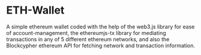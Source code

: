 # ETH-Wallet
A simple ethereum wallet coded with the help of the web3.js library for ease of account-management, the ethereumjs-tx library for mediating transactions in any of 5 different ethereum networks, and also the Blockcypher ethereum API for fetching network and transaction information.
